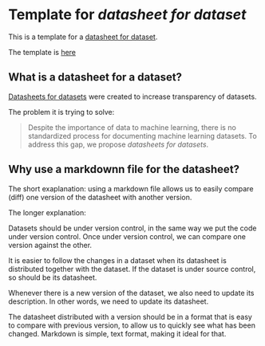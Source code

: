 # Template for _datasheet for dataset_

This is a template for a [datasheet for dataset](https://arxiv.org/abs/1803.09010).

The template is [here](./datasheet-for-dataset-template.md)

## What is a datasheet for a dataset?

[Datasheets for datasets](https://arxiv.org/abs/1803.09010) were created to increase transparency
of datasets.

The problem it is trying to solve:

> Despite the importance of data to machine learning, there is no standardized process for
> documenting machine learning datasets. To address this gap, we propose _datasheets for datasets_.

## Why use a markdownn file for the datasheet?

The short exaplanation: using a markdown file allows us to easily compare (diff) one version
of the datasheet with another version. 

The longer explanation:

Datasets should be under version control, in the same way we put the code under version
control. Once under version control, we can compare one version against the other.

It is easier to follow the changes in a dataset when its datasheet is distributed together
with the dataset. If the dataset is under source control, so should be its datasheet.

Whenever there is a new version of the dataset, we also need to update its description.
In other words, we need to update its datasheet.

The datasheet distributed with a version should be in a format that is easy to compare with
previous version, to allow us to quickly see what has been changed. Markdown is simple, text
format, making it ideal for that.
